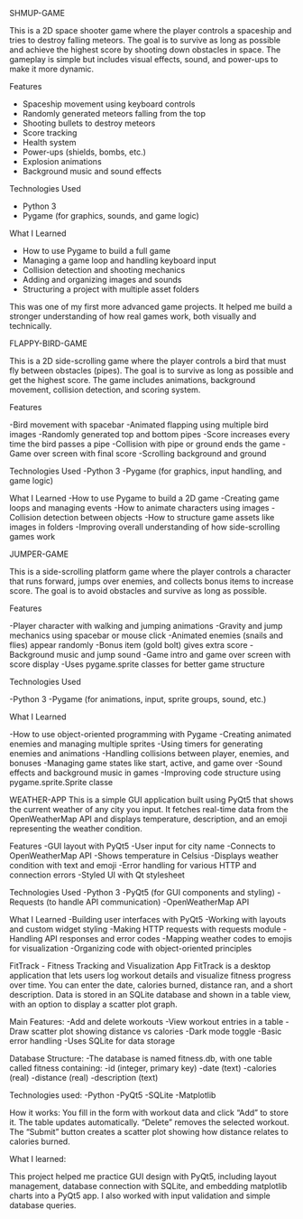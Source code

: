 SHMUP-GAME

This is a 2D space shooter game where the player controls a spaceship and tries to destroy falling meteors. 
The goal is to survive as long as possible and achieve the highest score by shooting down obstacles in space. 
The gameplay is simple but includes visual effects, sound, and power-ups to make it more dynamic.

Features

- Spaceship movement using keyboard controls
- Randomly generated meteors falling from the top
- Shooting bullets to destroy meteors
- Score tracking
- Health system
- Power-ups (shields, bombs, etc.)
- Explosion animations
- Background music and sound effects

Technologies Used

- Python 3
- Pygame (for graphics, sounds, and game logic)

What I Learned

- How to use Pygame to build a full game
- Managing a game loop and handling keyboard input
- Collision detection and shooting mechanics
- Adding and organizing images and sounds
- Structuring a project with multiple asset folders



This was one of my first more advanced game projects. It helped me build a stronger understanding of how real games work, both visually and technically.



FLAPPY-BIRD-GAME



This is a 2D side-scrolling game where the player controls a bird that must fly between obstacles (pipes).
The goal is to survive as long as possible and get the highest score. 
The game includes animations, background movement, collision detection, and scoring system.

Features

-Bird movement with spacebar
-Animated flapping using multiple bird images
-Randomly generated top and bottom pipes
-Score increases every time the bird passes a pipe
-Collision with pipe or ground ends the game
-Game over screen with final score
-Scrolling background and ground

Technologies Used
-Python 3
-Pygame (for graphics, input handling, and game logic)

What I Learned
-How to use Pygame to build a 2D game
-Creating game loops and managing events
-How to animate characters using images
-Collision detection between objects
-How to structure game assets like images in folders
-Improving overall understanding of how side-scrolling games work

JUMPER-GAME

This is a side-scrolling platform game where the player controls a character that runs forward, jumps over enemies, and collects bonus items to increase score. 
The goal is to avoid obstacles and survive as long as possible.

Features

-Player character with walking and jumping animations
-Gravity and jump mechanics using spacebar or mouse click
-Animated enemies (snails and flies) appear randomly
-Bonus item (gold bolt) gives extra score
-Background music and jump sound
-Game intro and game over screen with score display
-Uses pygame.sprite classes for better game structure

Technologies Used

-Python 3
-Pygame (for animations, input, sprite groups, sound, etc.)

What I Learned

-How to use object-oriented programming with Pygame
-Creating animated enemies and managing multiple sprites
-Using timers for generating enemies and animations
-Handling collisions between player, enemies, and bonuses
-Managing game states like start, active, and game over
-Sound effects and background music in games
-Improving code structure using pygame.sprite.Sprite classe

WEATHER-APP
This is a simple GUI application built using PyQt5 that shows the current weather of any city you input. 
It fetches real-time data from the OpenWeatherMap API and displays temperature, description, and an emoji representing the weather condition.

Features
-GUI layout with PyQt5
-User input for city name
-Connects to OpenWeatherMap API
-Shows temperature in Celsius
-Displays weather condition with text and emoji
-Error handling for various HTTP and connection errors
-Styled UI with Qt stylesheet

Technologies Used
-Python 3
-PyQt5 (for GUI components and styling)
-Requests (to handle API communication)
-OpenWeatherMap API

What I Learned
-Building user interfaces with PyQt5
-Working with layouts and custom widget styling
-Making HTTP requests with requests module
-Handling API responses and error codes
-Mapping weather codes to emojis for visualization
-Organizing code with object-oriented principles

FitTrack - Fitness Tracking and Visualization App
FitTrack is a desktop application that lets users log workout details and visualize fitness progress over time. 
You can enter the date, calories burned, distance ran, and a short description. 
Data is stored in an SQLite database and shown in a table view, with an option to display a scatter plot graph.

Main Features:
-Add and delete workouts
-View workout entries in a table
-Draw scatter plot showing distance vs calories
-Dark mode toggle
-Basic error handling
-Uses SQLite for data storage

Database Structure:
-The database is named fitness.db, with one table called fitness containing:
-id (integer, primary key)
-date (text)
-calories (real)
-distance (real)
-description (text)

Technologies used: 
-Python
-PyQt5 
-SQLite 
-Matplotlib

How it works:
You fill in the form with workout data and click “Add” to store it. 
The table updates automatically. “Delete” removes the selected workout. 
The “Submit” button creates a scatter plot showing how distance relates to calories burned.

What I learned:

This project helped me practice GUI design with PyQt5, including layout management, database connection with SQLite, and embedding matplotlib charts into a PyQt5 app. 
I also worked with input validation and simple database queries.
